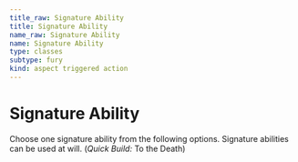 ```yaml
---
title_raw: Signature Ability
title: Signature Ability
name_raw: Signature Ability
name: Signature Ability
type: classes
subtype: fury
kind: aspect triggered action
---
```


# Signature Ability

Choose one signature ability from the following options. Signature abilities can be used at will. (*Quick Build:* To the Death)
